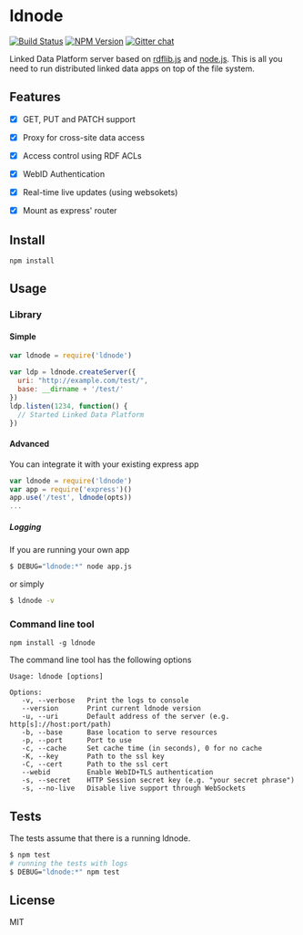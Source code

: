 # ldnode

[![Build Status](https://travis-ci.org/linkeddata/ldnode.svg?branch=master)](https://travis-ci.org/linkeddata/ldnode)
[![NPM Version](https://img.shields.io/npm/v/ldnode.svg?style=flat)](https://npm.im/ldnode)
[![Gitter chat](https://img.shields.io/badge/gitter-join%20chat%20%E2%86%92-brightgreen.svg?style=flat)](http://gitter.im/linkeddata/ldnode)

Linked Data Platform server based on [rdflib.js](https://github.com/linkeddata/rdflib.js) and [node.js](https://nodejs.org/). This is all you need to run distributed linked data apps on top of the file system.

## Features

- [x] GET, PUT and PATCH support
- [x] Proxy for cross-site data access
- [x] Access control using RDF ACLs
- [x] WebID Authentication
- [x] Real-time live updates (using websokets)
- [x] Mount as express' router


## Install

```
npm install
```

## Usage

### Library
#### Simple

```javascript
var ldnode = require('ldnode')

var ldp = ldnode.createServer({
  uri: "http://example.com/test/",
  base: __dirname + '/test/'
})
ldp.listen(1234, function() {
  // Started Linked Data Platform
})
```

#### Advanced

You can integrate it with your existing express app

```javascript
var ldnode = require('ldnode')
var app = require('express')()
app.use('/test', ldnode(opts))
...
```

##### Logging

If you are running your own app

```bash
$ DEBUG="ldnode:*" node app.js
```

or simply

```bash
$ ldnode -v
```

### Command line tool

    npm install -g ldnode

The command line tool has the following options

    Usage: ldnode [options]

    Options:
       -v, --verbose   Print the logs to console
       --version       Print current ldnode version
       -u, --uri       Default address of the server (e.g. http[s]://host:port/path)
       -b, --base      Base location to serve resources
       -p, --port      Port to use
       -c, --cache     Set cache time (in seconds), 0 for no cache
       -K, --key       Path to the ssl key
       -C, --cert      Path to the ssl cert
       --webid         Enable WebID+TLS authentication
       -s, --secret    HTTP Session secret key (e.g. "your secret phrase")
       -s, --no-live   Disable live support through WebSockets

## Tests

The tests assume that there is a running ldnode.

```bash
$ npm test
# running the tests with logs
$ DEBUG="ldnode:*" npm test
```

## License

MIT
